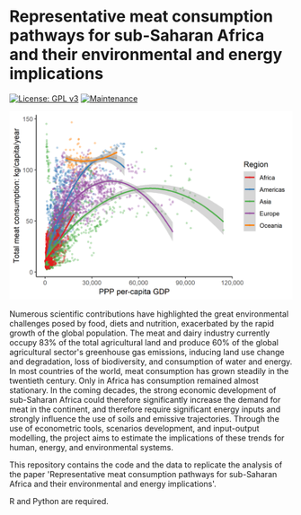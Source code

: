 # Representative meat consumption pathways for sub-Saharan Africa and their environmental and energy implications

[![License: GPL v3](https://img.shields.io/badge/License-GPLv3-blue.svg)](https://www.gnu.org/licenses/gpl-3.0) [![Maintenance](https://img.shields.io/badge/Maintained%3F-yes-green.svg)](https://GitHub.com/Naereen/StrapDown.js/graphs/commit-activity)

![alt text](https://raw.githubusercontent.com/giacfalk/MEAT_SSA/master/histev.png?token=AIZ6F6LYCGO2XUQN4HUXVQ257CLTE)

Numerous scientific contributions have highlighted the great environmental challenges posed by food, diets and nutrition, exacerbated by the rapid growth of the global population. The meat and dairy industry currently occupy 83% of the total agricultural land and produce 60% of the global agricultural sector's greenhouse gas emissions, inducing land use change and degradation, loss of biodiversity, and consumption of water and energy. In most countries of the world, meat consumption has grown steadily in the twentieth century. Only in Africa has consumption remained almost stationary. In the coming decades, the strong economic development of sub-Saharan Africa could therefore significantly increase the demand for meat in the continent, and therefore require significant energy inputs and strongly influence the use of soils and emissive trajectories. Through the use of econometric tools, scenarios development, and input-output modelling, the project aims to estimate the implications of these trends for human, energy, and environmental systems.

This repository contains the code and the data to replicate the analysis of the paper 'Representative meat consumption pathways for sub-Saharan Africa and their environmental and energy implications'. 

R and Python are required. 
